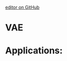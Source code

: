 [editor on GitHub](https://github.com/fsword73/jianyang.github.io/edit/master/VAE.md)

# VAE



# Applications:
